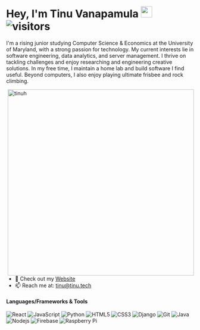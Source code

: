 # Hey, I'm Tinu Vanapamula <img src="https://raw.githubusercontent.com/MartinHeinz/MartinHeinz/master/wave.gif" width="30"> ![visitors](https://visitor-badge.laobi.icu/badge?page_id=tinuh.tinuh)

I'm a rising junior studying Computer Science & Economics at the University of Maryland, with a strong passion for technology. My current interests lie in software engineering, data analytics, and server management. I thrive on tackling challenges and enjoy researching and engineering creative solutions. In my free time, I maintain a home lab and build software I find useful. Beyond computers, I also enjoy playing ultimate frisbee and rock climbing.

<img align="right" src="https://github-readme-stats.vercel.app/api?username=tinuh&show_icons=true&theme=gotham" alt="tinuh" width="500" mb="12px" />

- 📝 Check out my [Website](https://tinu.tech)
- 📫 Reach me at: [tinu@tinu.tech](mailto:tinu@tinu.tech)

#### Languages/Frameworks & Tools
![React](https://img.shields.io/badge/-React-black?style=flat-square&logo=react)
![JavaScript](https://img.shields.io/badge/-JavaScript-black?style=flat-square&logo=javascript)
![Python](https://img.shields.io/badge/-Python-black?style=flat-square&logo=Python)
![HTML5](https://img.shields.io/badge/-HTML5-black?style=flat-square&logo=html5)
![CSS3](https://img.shields.io/badge/-CSS3-black?style=flat-square&logo=css3)
![Django](https://img.shields.io/badge/-Django-black?style=flat-square&logo=Django)
![Git](https://img.shields.io/badge/-Git-black?style=flat-square&logo=git)
![Java](https://img.shields.io/badge/-Java-black?style=flat-square&logo=java)
![Nodejs](https://img.shields.io/badge/-Nodejs-black?style=flat-square&logo=Node.js)
![Firebase](https://img.shields.io/badge/-Firebase-black?style=flat-square&logo=Firebase)
![Raspberry Pi](https://img.shields.io/badge/-Raspberry%20Pi-black?style=flat-square&logo=Raspberry-Pi)
